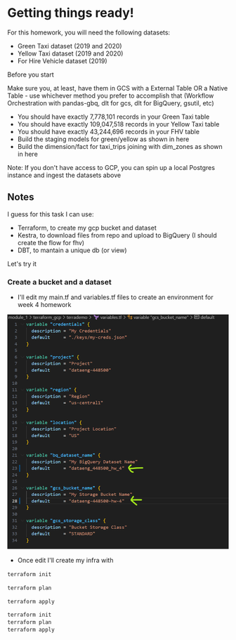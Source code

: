 # Getting things ready!

For this homework, you will need the following datasets:

- Green Taxi dataset (2019 and 2020)
- Yellow Taxi dataset (2019 and 2020)
- For Hire Vehicle dataset (2019)

Before you start

Make sure you, at least, have them in GCS with a External Table OR a Native Table - use whichever method you prefer to accomplish that (Workflow Orchestration with pandas-gbq, dlt for gcs, dlt for BigQuery, gsutil, etc)

- You should have exactly 7,778,101 records in your Green Taxi table
- You should have exactly 109,047,518 records in your Yellow Taxi table
- You should have exactly 43,244,696 records in your FHV table
- Build the staging models for green/yellow as shown in here
- Build the dimension/fact for taxi_trips joining with dim_zones as shown in here

Note: If you don't have access to GCP, you can spin up a local Postgres instance and ingest the datasets above

## Notes

I guess for this task I can use:

- Terraform, to create my gcp bucket and dataset
- Kestra, to download files from repo and upload to BigQuery (I should create the flow for fhv)
- DBT, to mantain a unique db (or view)

Let's try it

### Create a bucket and a dataset

- I'll edit my main.tf and variables.tf files to create an environment for week 4 homework

![alt text](image.png)

- Once edit I'll create my infra with

`terraform init`

`terraform plan`

`terraform apply`

```bash
terraform init
terraform plan
terraform apply


